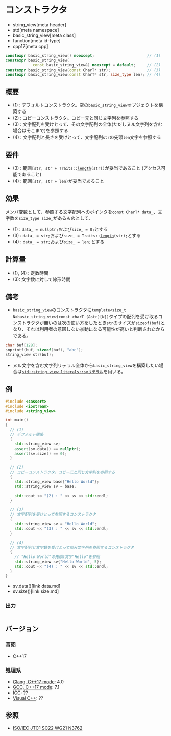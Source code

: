 # コンストラクタ
* string_view[meta header]
* std[meta namespace]
* basic_string_view[meta class]
* function[meta id-type]
* cpp17[meta cpp]

```cpp
constexpr basic_string_view() noexcept;                       // (1)
constexpr basic_string_view(
            const basic_string_view&) noexcept = default;     // (2)
constexpr basic_string_view(const CharT* str);                // (3)
constexpr basic_string_view(const CharT* str, size_type len); // (4)
```

## 概要
- (1) : デフォルトコンストラクタ。空の`basic_string_view`オブジェクトを構築する
- (2) : コピーコンストラクタ。コピー元と同じ文字列を参照する
- (3) : 文字配列を受けとって、その文字配列の全体(ただしヌル文字列を含む場合はそこまで)を参照する
- (4) : 文字配列と長さを受けとって、文字配列`str`の先頭`len`文字を参照する


## 要件
- (3) : 範囲`[str, str + Traits::`[`length`](/reference/string/char_traits/length.md)`(str))`が妥当であること (アクセス可能であること)
- (4) : 範囲`[str, str + len)`が妥当であること


## 効果
メンバ変数として、参照する文字配列へのポインタを`const CharT* data_`、文字数を`size_type size_`があるものとして、

- (1) : `data_ = nullptr;`および`size_ = 0;`とする
- (3) : `data_ = str;`および`size_ = Traits::`[`length`](/reference/string/char_traits/length.md)`(str);`とする
- (4) : `data_ = str;`および`size_ = len;`とする


## 計算量
- (1), (4) : 定数時間
- (3): 文字数に対して線形時間

## 備考
- `basic_string_view`のコンストラクタに`template<size_t N>basic_string_view(const charT (&str)[N])`タイプの配列を受け取るコンストラクタが無いのは次の使い方をしたとき`str`のサイズが`sizeof(buf)`となり、それは利用者の意図しない挙動になる可能性が高いと判断されたからである。

```cpp example
char buf[128];
snprintf(buf, sizeof(buf), "abc");
string_view str(buf);
```

- ヌル文字を含む文字列リテラル全体から`basic_string_view`を構築したい場合は[`std::string_view_literals::svリテラル`](reference/string_view/basic_string_view/op_sv.html)を用いる。


## 例
```cpp example
#include <cassert>
#include <iostream>
#include <string_view>

int main()
{
  // (1)
  // デフォルト構築
  {
    std::string_view sv;
    assert(sv.data() == nullptr);
    assert(sv.size() == 0);
  }

  // (2)
  // コピーコンストラクタ。コピー元と同じ文字列を参照する
  {
    std::string_view base{"Hello World"};
    std::string_view sv = base;

    std::cout << "(2) : " << sv << std::endl;
  }

  // (3)
  // 文字配列を受けとって参照するコンストラクタ
  {
    std::string_view sv = "Hello World";
    std::cout << "(3) : " << sv << std::endl;
  }

  // (4)
  // 文字配列と文字数を受けとって部分文字列を参照するコンストラクタ
  {
    // "Hello World"の先頭5文字"Hello"を参照
    std::string_view sv{"Hello World", 5};
    std::cout << "(4) : " << sv << std::endl;
  }
}
```
* sv.data()[link data.md]
* sv.size()[link size.md]

### 出力
```
```

## バージョン
### 言語
- C++17

### 処理系
- [Clang, C++17 mode](/implementation.md#clang): 4.0
- [GCC, C++17 mode](/implementation.md#gcc): 7.1
- [ICC](/implementation.md#icc): ??
- [Visual C++](/implementation.md#visual_cpp): ??

## 参照
- [ISO/IEC JTC1 SC22 WG21 N3762](http://www.open-std.org/jtc1/sc22/wg21/docs/papers/2013/n3762.html#avoid-strlen)
